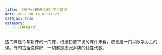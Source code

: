 ```yaml
---
title: 《量子计算研讨课》学习笔记
date: 2021-08-16 01:11:21
mathjax: true
category:
    - 计算机科学
---
```


这门课是今年新开的一门课，根据目前下发的课件来看，应该是一门以数学为主的课。有句古话说得好，一切都是虚张声势的线性代数。

<!-- more -->